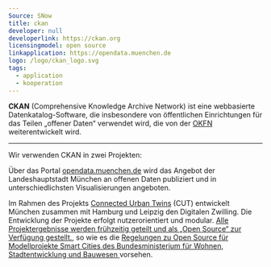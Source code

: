 ```yaml
---
Source: SNow
title: ckan
developer: null
developerlink: https://ckan.org
licensingmodel: open source
linkapplication: https://opendata.muenchen.de
logo: /logo/ckan_logo.svg
tags:
  - application
  - kooperation
---
```


**CKAN** (Comprehensive Knowledge Archive Network) ist eine webbasierte Datenkatalog-Software, die insbesondere von öffentlichen Einrichtungen für das Teilen „offener Daten“ verwendet wird, die von der [OKFN](https://okfn.org) weiterentwickelt wird.

---

Wir verwenden CKAN in zwei Projekten:

Über das Portal [opendata.muenchen.de](https://opendata.muenchen.de) wird das Angebot der Landeshauptstadt München an offenen Daten publiziert und in unterschiedlichsten Visualisierungen angeboten.

Im Rahmen des Projekts [Connected Urban Twins](https://www.connectedurbantwins.de) (CUT) entwickelt München zusammen mit Hamburg und Leipzig den Digitalen Zwilling.
Die Entwicklung der Projekte erfolgt nutzerorientiert und modular.
[Alle Projektergebnisse werden frühzeitig geteilt und als „Open Source“ zur Verfügung gestellt.](https://stadt.muenchen.de/infos/connected-urban-twins.html), so wie es die [Regelungen zu Open Source für Modellprojekte Smart Cities des Bundesministerium für Wohnen, Stadtentwicklung und Bauwesen ](https://www.smart-city-dialog.de/regelungen-zu-open-source-fuer-modellprojekte-smart-cities) vorsehen.
